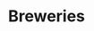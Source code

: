 ---
title: "Breweries"
layout: breweries
hasLogo: true
menu:
  main:
    weight: 20
breweries:
  - name: "Frau Gruber"
    url: "https://fraugruber-craftbrewing.com/"
    logo: "/breweries/frau-gruber.png"
    active: true
  - name: "Gross"
    url: "https://gross.beer/en/"
    logo: "/breweries/gross.png"
  - name: "Moersleutel"
    url: "https://moersleutel.com/"
    logo: "/breweries/moersleutel.png"
    active: true
  - name: "Verdant"
    url: "https://verdantbrewing.co/"
    logo: "/breweries/verdant.png"
  - name: "Mad Scientist"
    url: "https://madscientist.hu/en/"
    logo: "/breweries/mad-scientist.png"
  - name: "Dealbreaker"
    url: "https://www.dealbreaker.hu/"
    logo: "/breweries/dealbreaker.png"
  - name: "Vitamin Sea"
    url: "https://vitaminseabrewing.com/"
    logo: "/breweries/vitamin-sea.png"
    active: true
  - name: "Amundsen"
    url: "https://www.amundsenbrewery.com/"
    logo: "/breweries/amundsen.png"
  - name: "Finback"
    url: "https://www.finbackbrewery.com/"
    logo: "/breweries/finback.png"
  - name: "Metalhead"
    url: "https://metalhead.beer/"
    logo: "/breweries/metalhead.png"
  - name: "Sofia Electric Brewing"
    url: "https://sofiaelectricbrewing.com/"
    logo: "/breweries/sofia-electric.png"
  - name: "Zagovor Brewery"
    url: "http://zagovorbrewery.com/"
    logo: "/breweries/zagovor.png"
  - name: "Fuerst Wiacek"
    url: "https://www.fuerstwiacek.com/"
    logo: "/breweries/fuerst-wiacek.png"
  - name: "Schneeeule"
    url: "https://schneeeule.berlin/en/"
    logo: "/breweries/schneeeule.png"
  - name: "Sudden Death"
    url: "https://suddendeathbrewing.de/"
    logo: "/breweries/sudden-death.png"
  - name: "Yria"
    url: "https://www.cervezasyria.com"
    logo: "/breweries/yria.png"
  - name: "Stu Mostow"
    url: "https://100mostow.pl/"
    logo: "/breweries/stu-mostow.png"
  - name: "Funky Fluid"
    url: "https://funkyshop.pl/en/"
    logo: "/breweries/funky-fluid.png"
    active: true
  - name: "Pinta"
    url: "https://browarpinta.pl/"
    logo: "/breweries/pinta.png"
  - name: "Maltgarden"
    url: "https://maltgarden.pl/"
    logo: "/breweries/maltgarden.png"
  - name: "Folkingebrew"
    url: "https://www.folkingebrew.nl/"
    logo: "/breweries/folkingebrew.png"
  - name: "Arpus"
    url: "https://arpusbrewing.co/"
    logo: "/breweries/arpus.png"
    active: true
  - name: "BBNO"
    url: "https://bbno.co/"
    logo: "/breweries/bbno.png"
    active: true
  - name: "Wander Beyond"
    url: "https://www.wanderbeyondbrewing.com/"
    logo: "/breweries/wander-beyond.png"
  - name: "Kykao"
    url: "https://kykao.gr/el/"
    logo: "/breweries/kykao.png"
  - name: "Prizm"
    url: "https://www.prizmbrewing.com/"
    logo: "/breweries/prizm.png"
  - name: "Strange Brew"
    url: "https://www.strangebrew.gr/"
    logo: "/breweries/strange-brew.png"
  - name: "Garage"
    url: "https://garagebeer.co/"
    logo: "/breweries/garage.png"
  - name: "Sand city"
    url: "https://www.sandcitybeer.com/"
    logo: "/breweries/sand-city.png"

---